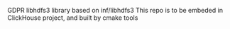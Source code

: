 GDPR libhdfs3 library based on inf/libhdfs3
This repo is to be embeded in ClickHouse project, and built by cmake tools
